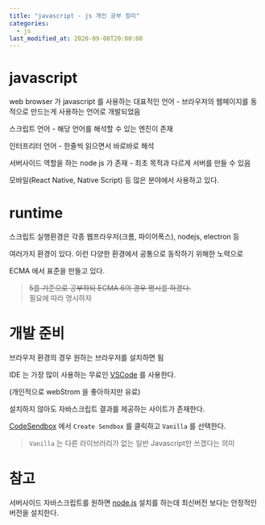```yaml
---
title: "javascript - js 개인 공부 정리"
categories: 
  - js
last_modified_at: 2020-09-08T20:00:00
---
```


# javascript

web browser 가 javascript 를 사용하는 대표적인 언어 - 브라우저의 웹페이지를 동적으로 만드는게 사용하는 언어로 개발되었음

스크립트 언어 - 해당 언어를 해석할 수 있는 엔진이 존재

인터프리터 언어 - 한줄씩 읽으면서 바로바로 해석

서버사이드 역할을 하는 node js 가 존재 - 최초 목적과 다르게 서버를 만들 수 있음

모바일(React Native, Native Script) 등 많은 분야에서 사용하고 있다.

# runtime

스크립트 실행환경은 각종 웹프라우저(크롬, 파이어폭스), nodejs, electron 등

여러가지 환경이 있다. 이런 다양한 환경에서 공통으로 동작하기 위해한 노력으로

ECMA 에서 표준을 만들고 있다.

> ~~5를 기준으로 공부하되 ECMA 6의 경우 명시를 하겠다.~~  
> 필요에 따라 명시하자

# 개발 준비

브라우저 환경의 경우 원하는 브라우저를 설치하면 됨

IDE 는 가장 많이 사용하는 무료인 [VSCode](https://code.visualstudio.com/) 를 사용한다.

(개인적으로 webStrom 을 좋아하지만 유료)

설치하지 않아도 자바스크립트 결과를 제공하는 사이트가 존재한다.

[CodeSendbox](https://codesandbox.io/) 에서 `Create Sendbox` 를 클릭하고 `Vanilla` 를 선택한다.

> `Vanilla` 는 다른 라이브러리가 없는 일반 Javascript만 쓰겠다는 의미

# 참고

서버사이드 자바스크립트를 원하면 [node.js](https://nodejs.org/ko/) 설치를 하는데 최신버전 보다는 안정적인 버전을 설치한다.


